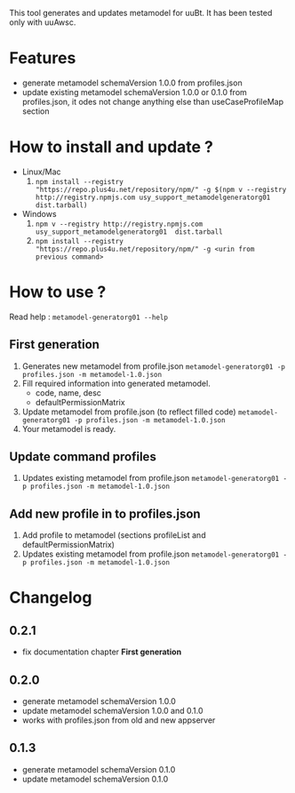 This tool generates and updates metamodel for uuBt. It has been tested only with uuAwsc. 

# Features
- generate metamodel schemaVersion 1.0.0 from profiles.json
- update existing metamodel schemaVersion 1.0.0 or 0.1.0 from profiles.json, it odes not change anything else than useCaseProfileMap section

# How to install and update ?

 - Linux/Mac
   1. `npm install --registry "https://repo.plus4u.net/repository/npm/" -g $(npm v --registry http://registry.npmjs.com usy_support_metamodelgeneratorg01  dist.tarball)`
 - Windows
   1. `npm v --registry http://registry.npmjs.com usy_support_metamodelgeneratorg01  dist.tarball`
   2. `npm install --registry "https://repo.plus4u.net/repository/npm/" -g <urin from previous command>`

# How to use ?

Read help : `metamodel-generatorg01 --help`

## First generation
1. Generates new metamodel from profile.json
   `metamodel-generatorg01 -p profiles.json -m metamodel-1.0.json`
2. Fill required information into generated metamodel.
   - code, name, desc   
   - defaultPermissionMatrix
3. Update metamodel from profile.json (to reflect filled code)
   `metamodel-generatorg01 -p profiles.json -m metamodel-1.0.json`   
4. Your metamodel is ready.

## Update command profiles
1. Updates existing metamodel from profile.json
   `metamodel-generatorg01 -p profiles.json -m metamodel-1.0.json`

## Add new profile in to profiles.json
1. Add profile to metamodel (sections profileList and defaultPermissionMatrix)
2. Updates existing metamodel from profile.json
   `metamodel-generatorg01 -p profiles.json -m metamodel-1.0.json`


# Changelog
## 0.2.1
- fix documentation chapter **First generation**

## 0.2.0
- generate metamodel schemaVersion 1.0.0
- update metamodel schemaVersion 1.0.0 and 0.1.0
- works with profiles.json from old and new appserver

## 0.1.3
- generate metamodel schemaVersion 0.1.0
- update metamodel schemaVersion 0.1.0
